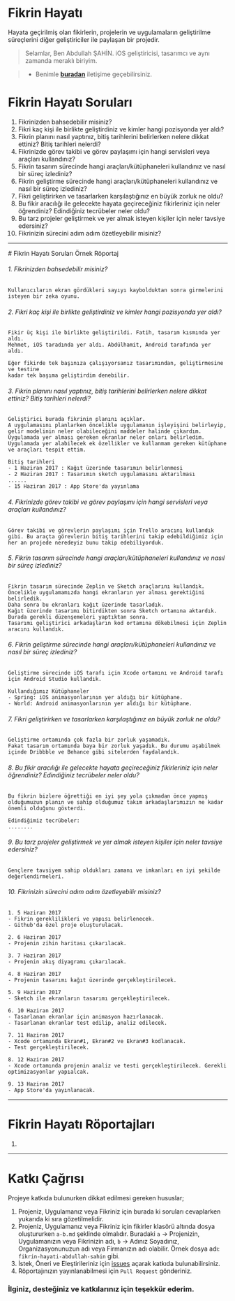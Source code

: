 # Fikrin Hayatı
Hayata geçirilmiş olan fikirlerin, projelerin ve uygulamaların geliştirilme süreçlerini diğer geliştiriciler ile paylaşan bir projedir.

> Selamlar, Ben Abdullah ŞAHİN. iOS geliştiricisi, tasarımcı ve aynı zamanda meraklı biriyim.

> * Benimle [**buradan**](mailto:abdullah@kodaman.io) iletişime geçebilirsiniz.


# Fikrin Hayatı Soruları
1. Fikrinizden bahsedebilir misiniz?
2. Fikri kaç kişi ile birlikte geliştirdiniz ve kimler hangi pozisyonda yer aldı?
3. Fikrin planını nasıl yaptınız, bitiş tarihlerini belirlerken nelere dikkat ettiniz? Bitiş tarihleri nelerdi?
4. Fikrinizde görev takibi ve görev paylaşımı için hangi servisleri veya araçları kullandınız?
5. Fikrin tasarım sürecinde hangi araçları/kütüphaneleri kullandınız ve nasıl bir süreç izlediniz?
6. Fikrin geliştirme sürecinde hangi araçları/kütüphaneleri kullandınız ve nasıl bir süreç izlediniz?
7. Fikri geliştirirken ve tasarlarken karşılaştığınız en büyük zorluk ne oldu?
8. Bu fikir aracılığı ile gelecekte hayata geçireceğiniz fikirleriniz için neler öğrendiniz? Edindiğiniz tecrübeler neler oldu?
9. Bu tarz projeler geliştirmek ve yer almak isteyen kişiler için neler tavsiye edersiniz?
10. Fikrinizin sürecini adım adım özetleyebilir misiniz?

***
# Fikrin Hayatı Soruları Örnek Röportaj
###### 1. Fikrinizden bahsedebilir misiniz?
```
Kullanıcıların ekran gördükleri sayıyı kaybolduktan sonra girmelerini isteyen bir zeka oyunu.
```

###### 2. Fikri kaç kişi ile birlikte geliştirdiniz ve kimler hangi pozisyonda yer aldı?
```
Fikir üç kişi ile birlikte geliştirildi. Fatih, tasarım kısmında yer aldı.
Mehmet, iOS taradında yer aldı. Abdülhamit, Android tarafında yer aldı.

Eğer fikirde tek başınıza çalışıyorsanız tasarımından, geliştirmesine ve testine
kadar tek başıma geliştirdim denebilir.
```

###### 3. Fikrin planını nasıl yaptınız, bitiş tarihlerini belirlerken nelere dikkat ettiniz? Bitiş tarihleri nelerdi?
```
Geliştirici burada fikrinin planını açıklar.
A uygulamasını planlarken öncelikle uygulamanın işleyişini belirleyip, gelir modelinin neler olabileceğini maddeler halinde çıkardım.
Uygulamada yer alması gereken ekranlar neler onları belirledim.
Uygulamada yer alabilecek ek özellikler ve kullanmam gereken kütüphane ve araçları tespit ettim.

Bitiş tarihleri
- 1 Haziran 2017 : Kağıt üzerinde tasarımın belirlenmesi
- 2 Haziran 2017 : Tasarımın sketch uygulamasını aktarılması
......
- 15 Haziran 2017 : App Store'da yayınlama
```

###### 4. Fikrinizde görev takibi ve görev paylaşımı için hangi servisleri veya araçları kullandınız?
```
Görev takibi ve görevlerin paylaşımı için Trello aracını kullandık gibi. Bu araçta görevlerin bitiş tarihlerini takip edebildiğimiz için her an projede neredeyiz bunu takip edebiliyorduk.
```

###### 5. Fikrin tasarım sürecinde hangi araçları/kütüphaneleri kullandınız ve nasıl bir süreç izlediniz?
```
Fikrin tasarım sürecinde Zeplin ve Sketch araçlarını kullandık.
Öncelikle uygulamamızda hangi ekranların yer alması gerektiğini belirledik.
Daha sonra bu ekranları kağıt üzerinde tasarladık.
Kağıt üzerinde tasarımı bitirdikten sonra Sketch ortamına aktardık. Burada gerekli düzenşemeleri yaptıktan sonra.
Tasarımı geliştirici arkadaşların kod ortamına dökebilmesi için Zeplin aracını kullandık.
```

###### 6. Fikrin geliştirme sürecinde hangi araçları/kütüphaneleri kullandınız ve nasıl bir süreç izlediniz?
```
Geliştirme sürecinde iOS tarafı için Xcode ortamını ve Android tarafı için Android Studio kullandık.

Kullandığımız Kütüphaneler
- Spring: iOS animasyonlarının yer aldığı bir kütüphane.
- World: Android animasyonlarının yer aldığı bir kütüphane.
```

###### 7. Fikri geliştirirken ve tasarlarken karşılaştığınız en büyük zorluk ne oldu?
```
Geliştirme ortamında çok fazla bir zorluk yaşamadık.
Fakat tasarım ortamında baya bir zorluk yaşadık. Bu durumu aşabilmek içinde Dribbble ve Behance gibi sitelerden faydalandık.
```

###### 8. Bu fikir aracılığı ile gelecekte hayata geçireceğiniz fikirleriniz için neler öğrendiniz? Edindiğiniz tecrübeler neler oldu?
```
Bu fikrin bizlere öğrettiği en iyi şey yola çıkmadan önce yapmış olduğumuzun planın ve sahip olduğumuz takım arkadaşlarımızın ne kadar önemli olduğunu gösterdi.

Edindiğimiz tecrübeler:
........
```

###### 9. Bu tarz projeler geliştirmek ve yer almak isteyen kişiler için neler tavsiye edersiniz?
```
Gençlere tavsiyem sahip oldukları zamanı ve imkanları en iyi şekilde değerlendirmeleri.
```

###### 10. Fikrinizin sürecini adım adım özetleyebilir misiniz?
```
1. 5 Haziran 2017
- Fikrin gereklilikleri ve yapısı belirlenecek.
- Github'da özel proje oluşturulacak.

2. 6 Haziran 2017
- Projenin zihin haritası çıkarılacak.

3. 7 Haziran 2017
- Projenin akış diyagramı çıkarılacak.

4. 8 Haziran 2017
- Projenin tasarımı kağıt üzerinde gerçekleştirilecek.

5. 9 Haziran 2017
- Sketch ile ekranların tasarımı gerçekleştirilecek.

6. 10 Haziran 2017
- Tasarlanan ekranlar için animasyon hazırlanacak.
- Tasarlanan ekranlar test edilip, analiz edilecek.

7. 11 Haziran 2017
- Xcode ortamında Ekran#1, Ekran#2 ve Ekran#3 kodlanacak.
- Test gerçekleştirilecek.

8. 12 Haziran 2017
- Xcode ortamında projenin analiz ve testi gerçekleştirilecek. Gerekli optimizasyonlar yapıalcak.

9. 13 Haziran 2017
- App Store'da yayınlanacak.
```
***

# Fikrin Hayatı Röportajları
1.

***

# Katkı Çağrısı
Projeye katkıda bulunurken dikkat edilmesi gereken hususlar;
1. Projeniz, Uygulamanız veya Fikriniz için burada ki soruları cevaplarken yukarıda ki sıra gözetilmelidir.
2. Projeniz, Uygulamanız veya Fikriniz için fikirler klasörü altında dosya oluştururken `a-b.md` şeklinde olmalıdır. Buradaki `a` -> Projenizin, Uygulamanızın veya Fikrinizin adı, `b` -> Adınız Soyadınız, Organizasyonunuzun adı veya Firmanızın adı olabilir. Örnek dosya adı: `fikrin-hayati-abdullah-sahin` gibi.
3. İstek, Öneri ve Eleştirileriniz için [issues](https://github.com/mrabdullahsahin/fikrin-hayati/issues/new) açarak katkıda bulunabilirsiniz.
4. Röportajınızın yayınlanabilmesi için `Pull Request` gönderiniz.

### İlginiz, desteğiniz ve katkılarınız için teşekkür ederim.
